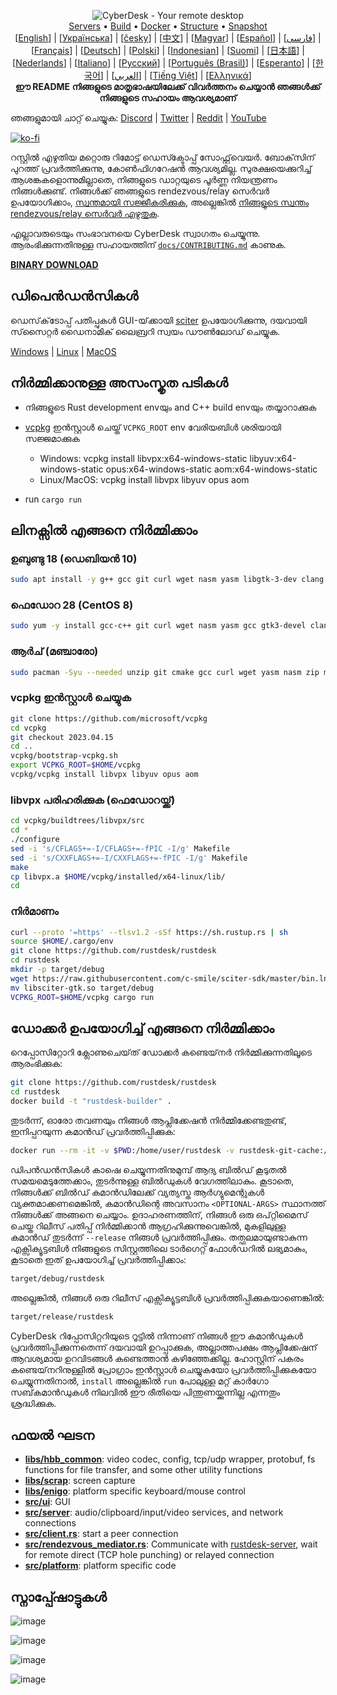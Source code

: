 <p align="center">
  <img src="../res/logo-header.svg" alt="CyberDesk - Your remote desktop"><br>
  <a href="#free-public-servers">Servers</a> •
  <a href="#raw-steps-to-build">Build</a> •
  <a href="#how-to-build-with-docker">Docker</a> •
  <a href="#file-structure">Structure</a> •
  <a href="#snapshot">Snapshot</a><br>
  [<a href="../README.md">English</a>] | [<a href="README-UA.md">Українська</a>] | [<a href="README-CS.md">česky</a>] | [<a href="README-ZH.md">中文</a>] | [<a href="README-HU.md">Magyar</a>] | [<a href="README-ES.md">Español</a>] | [<a href="README-FA.md">فارسی</a>] | [<a href="README-FR.md">Français</a>] | [<a href="README-DE.md">Deutsch</a>] | [<a href="README-PL.md">Polski</a>] | [<a href="README-ID.md">Indonesian</a>] | [<a href="README-FI.md">Suomi</a>] | [<a href="README-JP.md">日本語</a>] | [<a href="README-NL.md">Nederlands</a>] | [<a href="README-IT.md">Italiano</a>] | [<a href="README-RU.md">Русский</a>] | [<a href="README-PTBR.md">Português (Brasil)</a>] | [<a href="README-EO.md">Esperanto</a>] | [<a href="README-KR.md">한국어</a>] | [<a href="README-AR.md">العربي</a>] | [<a href="README-VN.md">Tiếng Việt</a>] | [<a href="README-GR.md">Ελληνικά</a>]<br>
  <b>ഈ README നിങ്ങളുടെ മാതൃഭാഷയിലേക്ക് വിവർത്തനം ചെയ്യാൻ ഞങ്ങൾക്ക് നിങ്ങളുടെ സഹായം ആവശ്യമാണ്</b>
</p>

ഞങ്ങളുമായി ചാറ്റ് ചെയ്യുക: [Discord](https://discord.gg/nDceKgxnkV) | [Twitter](https://twitter.com/rustdesk) | [Reddit](https://www.reddit.com/r/rustdesk) | [YouTube](https://www.youtube.com/@rustdesk)

[![ko-fi](https://ko-fi.com/img/githubbutton_sm.svg)](https://ko-fi.com/I2I04VU09)

റസ്റ്റിൽ എഴുതിയ മറ്റൊരു റിമോട്ട് ഡെസ്ക്ടോപ്പ് സോഫ്റ്റ്‌വെയർ. ബോക്‌സിന് പുറത്ത് പ്രവർത്തിക്കുന്നു, കോൺഫിഗറേഷൻ ആവശ്യമില്ല. സുരക്ഷയെക്കുറിച്ച് ആശങ്കകളൊന്നുമില്ലാതെ, നിങ്ങളുടെ ഡാറ്റയുടെ പൂർണ്ണ നിയന്ത്രണം നിങ്ങൾക്കുണ്ട്. നിങ്ങൾക്ക് ഞങ്ങളുടെ rendezvous/relay സെർവർ ഉപയോഗിക്കാം, [സ്വന്തമായി സജ്ജീകരിക്കുക](https://rustdesk.com/server), അല്ലെങ്കിൽ [നിങ്ങളുടെ സ്വന്തം rendezvous/relay സെർവർ എഴുതുക](https://github.com/rustdesk/rustdesk-server-demo).

എല്ലാവരുടെയും സംഭാവനയെ CyberDesk സ്വാഗതം ചെയ്യുന്നു. ആരംഭിക്കുന്നതിനുള്ള സഹായത്തിന് [`docs/CONTRIBUTING.md`](CONTRIBUTING.md) കാണുക.

[**BINARY DOWNLOAD**](https://github.com/rustdesk/rustdesk/releases)

## ഡിപെൻഡൻസികൾ

ഡെസ്‌ക്‌ടോപ്പ് പതിപ്പുകൾ GUI-യ്‌ക്കായി [sciter](https://sciter.com/) ഉപയോഗിക്കുന്നു, ദയവായി സ്‌സൈറ്റർ ഡൈനാമിക് ലൈബ്രറി സ്വയം ഡൗൺലോഡ് ചെയ്യുക.

[Windows](https://raw.githubusercontent.com/c-smile/sciter-sdk/master/bin.win/x64/sciter.dll) |
[Linux](https://raw.githubusercontent.com/c-smile/sciter-sdk/master/bin.lnx/x64/libsciter-gtk.so) |
[MacOS](https://raw.githubusercontent.com/c-smile/sciter-sdk/master/bin.osx/libsciter.dylib)

## നിർമ്മിക്കാനുള്ള അസംസ്കൃത പടികൾ

- നിങ്ങളുടെ Rust development envയും and C++ build envയും തയ്യാറാക്കുക

- [vcpkg](https://github.com/microsoft/vcpkg) ഇൻസ്റ്റാൾ ചെയ്ത് `VCPKG_ROOT` env വേരിയബിൾ ശരിയായി സജ്ജമാക്കുക

  - Windows: vcpkg install libvpx:x64-windows-static libyuv:x64-windows-static opus:x64-windows-static aom:x64-windows-static
  - Linux/MacOS: vcpkg install libvpx libyuv opus aom

- run `cargo run`

## ലിനക്സിൽ എങ്ങനെ നിർമ്മിക്കാം

### ഉബുണ്ടു 18 (ഡെബിയൻ 10)

```sh
sudo apt install -y g++ gcc git curl wget nasm yasm libgtk-3-dev clang libxcb-randr0-dev libxdo-dev libxfixes-dev libxcb-shape0-dev libxcb-xfixes0-dev libasound2-dev libpulse-dev cmake
```

### ഫെഡോറ 28 (CentOS 8)

```sh
sudo yum -y install gcc-c++ git curl wget nasm yasm gcc gtk3-devel clang libxcb-devel libxdo-devel libXfixes-devel pulseaudio-libs-devel cmake alsa-lib-devel
```

### ആർച് (മഞ്ചാരോ)

```sh
sudo pacman -Syu --needed unzip git cmake gcc curl wget yasm nasm zip make pkg-config clang gtk3 xdotool libxcb libxfixes alsa-lib pipewire
```

### vcpkg ഇൻസ്റ്റാൾ ചെയ്യുക

```sh
git clone https://github.com/microsoft/vcpkg
cd vcpkg
git checkout 2023.04.15
cd ..
vcpkg/bootstrap-vcpkg.sh
export VCPKG_ROOT=$HOME/vcpkg
vcpkg/vcpkg install libvpx libyuv opus aom
```

### libvpx പരിഹരിക്കുക (ഫെഡോറയ്ക്ക്)

```sh
cd vcpkg/buildtrees/libvpx/src
cd *
./configure
sed -i 's/CFLAGS+=-I/CFLAGS+=-fPIC -I/g' Makefile
sed -i 's/CXXFLAGS+=-I/CXXFLAGS+=-fPIC -I/g' Makefile
make
cp libvpx.a $HOME/vcpkg/installed/x64-linux/lib/
cd
```

### നിർമാണം

```sh
curl --proto '=https' --tlsv1.2 -sSf https://sh.rustup.rs | sh
source $HOME/.cargo/env
git clone https://github.com/rustdesk/rustdesk
cd rustdesk
mkdir -p target/debug
wget https://raw.githubusercontent.com/c-smile/sciter-sdk/master/bin.lnx/x64/libsciter-gtk.so
mv libsciter-gtk.so target/debug
VCPKG_ROOT=$HOME/vcpkg cargo run
```

## ഡോക്കർ ഉപയോഗിച്ച് എങ്ങനെ നിർമ്മിക്കാം

 റെപ്പോസിറ്റോറി ക്ലോണുചെയ്‌ത് ഡോക്കർ കണ്ടെയ്‌നർ നിർമ്മിക്കുന്നതിലൂടെ ആരംഭിക്കുക:

```sh
git clone https://github.com/rustdesk/rustdesk
cd rustdesk
docker build -t "rustdesk-builder" .
```

തുടർന്ന്, ഓരോ തവണയും നിങ്ങൾ ആപ്ലിക്കേഷൻ നിർമ്മിക്കേണ്ടതുണ്ട്, ഇനിപ്പറയുന്ന കമാൻഡ് പ്രവർത്തിപ്പിക്കുക:

```sh
docker run --rm -it -v $PWD:/home/user/rustdesk -v rustdesk-git-cache:/home/user/.cargo/git -v rustdesk-registry-cache:/home/user/.cargo/registry -e PUID="$(id -u)" -e PGID="$(id -g)" rustdesk-builder
```

ഡിപൻഡൻസികൾ കാഷെ ചെയ്യുന്നതിനുമുമ്പ് ആദ്യ ബിൽഡ് കൂടുതൽ സമയമെടുത്തേക്കാം, തുടർന്നുള്ള ബിൽഡുകൾ വേഗത്തിലാകും. കൂടാതെ, നിങ്ങൾക്ക് ബിൽഡ് കമാൻഡിലേക്ക് വ്യത്യസ്ത ആർഗ്യുമെന്റുകൾ വ്യക്തമാക്കണമെങ്കിൽ, കമാൻഡിന്റെ അവസാനം `<OPTIONAL-ARGS>` സ്ഥാനത്ത് നിങ്ങൾക്ക് അങ്ങനെ ചെയ്യാം. ഉദാഹരണത്തിന്, നിങ്ങൾ ഒരു ഒപ്റ്റിമൈസ് ചെയ്ത റിലീസ് പതിപ്പ് നിർമ്മിക്കാൻ ആഗ്രഹിക്കുന്നുവെങ്കിൽ, മുകളിലുള്ള കമാൻഡ് തുടർന്ന് `--release` നിങ്ങൾ പ്രവർത്തിപ്പിക്കും. തത്ഫലമായുണ്ടാകുന്ന എക്സിക്യൂട്ടബിൾ നിങ്ങളുടെ സിസ്റ്റത്തിലെ ടാർഗെറ്റ് ഫോൾഡറിൽ ലഭ്യമാകും, കൂടാതെ ഇത് ഉപയോഗിച്ച് പ്രവർത്തിപ്പിക്കാം:

```sh
target/debug/rustdesk
```

അല്ലെങ്കിൽ, നിങ്ങൾ ഒരു റിലീസ് എക്സിക്യൂട്ടബിൾ പ്രവർത്തിപ്പിക്കുകയാണെങ്കിൽ:

```sh
target/release/rustdesk
```

CyberDesk റിപ്പോസിറ്ററിയുടെ റൂട്ടിൽ നിന്നാണ് നിങ്ങൾ ഈ കമാൻഡുകൾ പ്രവർത്തിപ്പിക്കുന്നതെന്ന് ദയവായി ഉറപ്പാക്കുക, അല്ലാത്തപക്ഷം ആപ്ലിക്കേഷന് ആവശ്യമായ ഉറവിടങ്ങൾ കണ്ടെത്താൻ കഴിഞ്ഞേക്കില്ല. ഹോസ്റ്റിന് പകരം കണ്ടെയ്‌നറിനുള്ളിൽ പ്രോഗ്രാം ഇൻസ്റ്റാൾ ചെയ്യുകയോ പ്രവർത്തിപ്പിക്കുകയോ ചെയ്യുന്നതിനാൽ, `install` അല്ലെങ്കിൽ `run` പോലുള്ള മറ്റ് കാർഗോ സബ്‌കമാൻഡുകൾ നിലവിൽ ഈ രീതിയെ പിന്തുണയ്ക്കുന്നില്ല എന്നതും ശ്രദ്ധിക്കുക.

## ഫയൽ ഘടന

- **[libs/hbb_common](https://github.com/rustdesk/rustdesk/tree/master/libs/hbb_common)**: video codec, config, tcp/udp wrapper, protobuf, fs functions for file transfer, and some other utility functions
- **[libs/scrap](https://github.com/rustdesk/rustdesk/tree/master/libs/scrap)**: screen capture
- **[libs/enigo](https://github.com/rustdesk/rustdesk/tree/master/libs/enigo)**: platform specific keyboard/mouse control
- **[src/ui](https://github.com/rustdesk/rustdesk/tree/master/src/ui)**: GUI
- **[src/server](https://github.com/rustdesk/rustdesk/tree/master/src/server)**: audio/clipboard/input/video services, and network connections
- **[src/client.rs](https://github.com/rustdesk/rustdesk/tree/master/src/client.rs)**: start a peer connection
- **[src/rendezvous_mediator.rs](https://github.com/rustdesk/rustdesk/tree/master/src/rendezvous_mediator.rs)**: Communicate with [rustdesk-server](https://github.com/rustdesk/rustdesk-server), wait for remote direct (TCP hole punching) or relayed connection
- **[src/platform](https://github.com/rustdesk/rustdesk/tree/master/src/platform)**: platform specific code

## സ്നാപ്പ്ഷോട്ടുകൾ

![image](https://user-images.githubusercontent.com/71636191/113112362-ae4deb80-923b-11eb-957d-ff88daad4f06.png)

![image](https://user-images.githubusercontent.com/71636191/113112619-f705a480-923b-11eb-911d-97e984ef52b6.png)

![image](https://user-images.githubusercontent.com/71636191/113112857-3fbd5d80-923c-11eb-9836-768325faf906.png)

![image](https://user-images.githubusercontent.com/71636191/135385039-38fdbd72-379a-422d-b97f-33df71fb1cec.png)
